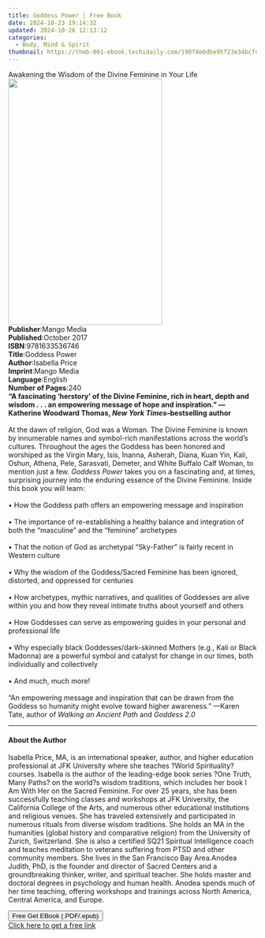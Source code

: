 ```yaml
---
title: Goddess Power | Free Book
date: 2024-10-23 19:14:32
updated: 2024-10-26 12:13:12
categories:
  - Body, Mind & Spirit
thumbnail: https://thmb-001-ebook.techidaily.com/198f8e6dbe95f23e34bcfd0bbcf37a74e51f42125a17775a38240726f396f30d.jpg
---
```

<main id="book-container">
  <div class="flex flex-col">
    <div class="book-brief flex-1 py-6 px-4 sm:p-6 md:py-10 md:px-8">
      <!-- brief-->
      <div class="book-brief-main">
        Awakening the Wisdom of the Divine Feminine in Your Life
      </div>
    </div>
    <div
      class="book-meta-info flex-1 grid gap-4 col-start-1 col-end-3 row-start-1 sm:mb-6 sm:grid-cols-4 lg:gap-6 lg:col-start-2 lg:row-end-6 lg:row-span-6 lg:mb-0"
    >
      <div
        class="book-meta-info-left place-content-center mt-4 p-4 text-sm leading-6 col-start-2 col-span-2 dark:text-slate-400"
      >
        <img
          class="w-full h-500 object-cover rounded-lg sm:h-255 sm:col-span-2 lg:col-span-full"
          src="https://img-001-ebook.techidaily.com/be79764b0ca0aa7c6f4e4cac6186ca3497c8c5d5a10f000d3f17bd307ee3c486.jpg"
          alt=""
          width="312"
          height="500"
        />
      </div>
      <div
        class="book-meta-info-right mt-2 col-start-1 row-start-2 col-span-3 self-center"
      >
        <!-- meta data  -->
        <div class="flex flex-col px-4 md:px-8">
          <div class="flex-1">
            <strong>Publisher</strong>:<span class="px-2">Mango Media</span>
          </div>
          <div class="flex-1">
            <strong>Published</strong>:<span class="px-2">October 2017</span>
          </div>
          <div class="flex-1">
            <strong>ISBN</strong>:<span class="px-2">9781633536746</span>
          </div>
          <div class="flex-1">
            <strong>Title</strong>:<span class="px-2">Goddess Power</span>
          </div>
          <div class="flex-1">
            <strong>Author</strong>:<span class="px-2">Isabella Price</span>
          </div>
          <div class="flex-1">
            <strong>Imprint</strong>:<span class="px-2">Mango Media</span>
          </div>
          <div class="flex-1">
            <strong>Language</strong>:<span class="px-2">English</span>
          </div>
          <div class="flex-1">
            <strong>Number of Pages</strong>:<span class="px-2">240</span>
          </div>
        </div>
      </div>
    </div>
    <div class="book-description flex-1 py-6 px-4 sm:p-6 md:py-10 md:px-8">
      <div class="book-description-main">
        <div accordion-content="" id="description">
          <b
            >“A fascinating ‘herstory’ of the Divine Feminine, rich in heart,
            depth and wisdom&nbsp;.&nbsp;.&nbsp;. an empowering message of hope
            and inspiration.” </b
          ><b
            >—Katherine Woodward Thomas, <i>New York Times</i>–bestselling
            author</b
          ><br />
          &nbsp;<br />
          At the dawn of religion, God was a Woman. The Divine Feminine is known
          by innumerable names and symbol-rich manifestations across the world’s
          cultures. Throughout the ages the Goddess has been honored and
          worshiped as the Virgin Mary, Isis, Inanna, Asherah, Diana, Kuan Yin,
          Kali, Oshun, Athena, Pele, Sarasvati, Demeter, and White Buffalo Calf
          Woman, to mention just a few. <i>Goddess Power</i> takes you on a
          fascinating and, at times, surprising journey into the enduring
          essence of the Divine Feminine. Inside this book you will learn:<br />
          &nbsp;<br />
          • How the Goddess path offers an empowering message and inspiration<br />
          &nbsp;<br />
          • The importance of re-establishing a healthy balance and integration
          of both the “masculine” and the “feminine” archetypes<br />
          &nbsp;<br />
          • That the notion of God as archetypal “Sky-Father” is fairly recent
          in Western culture<br />
          &nbsp;<br />
          • Why the wisdom of the Goddess/Sacred Feminine has been ignored,
          distorted, and oppressed for centuries<br />
          &nbsp;<br />
          • How archetypes, mythic narratives, and qualities of Goddesses are
          alive within you and how they reveal intimate truths about yourself
          and others<br />
          &nbsp;<br />
          • How Goddesses can serve as empowering guides in your personal and
          professional life<br />
          &nbsp;<br />
          • Why especially black Goddesses/dark-skinned Mothers (e.g., Kali or
          Black Madonna) are a powerful symbol and catalyst for change in our
          times, both individually and collectively<br />
          &nbsp;<br />
          • And much, much more!<br />
          &nbsp;<br />
          “An empowering message and inspiration that can be drawn from the
          Goddess so humanity might evolve toward higher awareness.” —Karen
          Tate, author of <i>Walking an Ancient Path </i>and <i>Goddess 2.0</i>
        </div>
        <div class="accordion-fader"></div>
      </div>
    </div>
    <div class="book-excerpts flex-1 py-6 px-4 sm:p-6 md:py-10 md:px-8">
      <!-- excerpts-->
      <div class="book-excerpts-main">
        <hr />
        <h4 class="placeholder placeholder-heading">
          <span>About the Author</span>
        </h4>
        <p>
          Isabella Price, MA, is an international speaker, author, and higher
          education professional at JFK University where she teaches ?World
          Spirituality? courses. Isabella is the author of the leading-edge book
          series ?One Truth, Many Paths? on the world?s wisdom traditions, which
          includes her book I Am With Her on the Sacred Feminine. For over 25
          years, she has been successfully teaching classes and workshops at JFK
          University, the California College of the Arts, and numerous other
          educational institutions and religious venues. She has traveled
          extensively and participated in numerous rituals from diverse wisdom
          traditions. She holds an MA in the humanities (global history and
          comparative religion) from the University of Zurich, Switzerland. She
          is also a certified SQ21 Spiritual Intelligence coach and teaches
          meditation to veterans suffering from PTSD and other community
          members. She lives in the San Francisco Bay Area.Anodea Judith, PhD,
          is the founder and director of Sacred Centers and a groundbreaking
          thinker, writer, and spiritual teacher. She holds master and doctoral
          degrees in psychology and human health. Anodea spends much of her time
          teaching, offering workshops and trainings across North America,
          Central America, and Europe.
        </p>
      </div>
    </div>
    <div
      class="book-about-author flex-1 py-6 px-4 sm:p-6 md:py-10 md:px-8"
    ></div>
    <div class="book-free-get flex-1 py-6 px-4 sm:p-6 md:py-10 md:px-8">
      <button
        id="btn-free-get"
        class="bg-blue-500 hover:bg-blue-700 text-white font-bold py-2 px-4 rounded"
      >
        Free Get EBook (.PDF/.epub)
      </button>
      <div id="countdown-display" class="px-2 text-lg mt-2"></div>
      <a
        id="free-link"
        class="hidden bg-blue-500 hover:bg-blue-700 text-white font-bold py-2 px-4 rounded"
        href="https://www.ebooks.com/en-us/book/209723692/goddess-power/isabella-price/"
        target="_blank"
        >Click here to get a free link</a
      >
    </div>
    <script>
      let countdownTime = 0;
      let countdownInterval = null;
      document
        .getElementById('btn-free-get')
        .addEventListener('click', startCountdown);
      function startCountdown() {
        countdownTime = new Date().getTime() + 60000 * 3;
        countdownInterval = setInterval(updateCountdown, 1000);
        document.getElementById('btn-free-get').disabled = true;
        document
          .getElementById('btn-free-get')
          .classList.add('bg-gray-500', 'cursor-not-allowed');
      }
      function updateCountdown() {
        let currentTime = new Date().getTime();
        let timeLeft = countdownTime - currentTime;
        let secondsLeft = Math.floor(timeLeft / 1000);
        document.getElementById('countdown-display').innerHTML =
          `Remaining time: ${secondsLeft} seconds.`;
        if (secondsLeft <= 0) {
          clearInterval(countdownInterval);
          document.getElementById('btn-free-get').classList.add('hidden');
          document.getElementById('free-link').classList.remove('hidden');
          document.getElementById('countdown-display').innerHTML = '';
        }
      }
    </script>
  </div>
</main>
